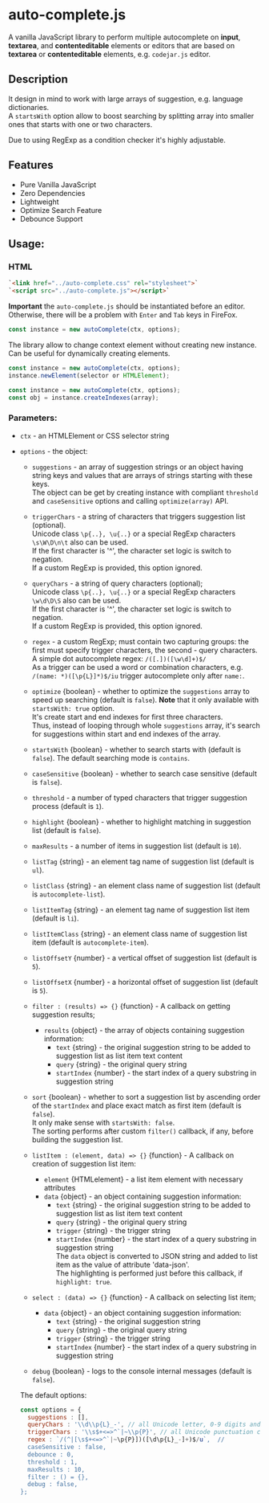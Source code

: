 # auto-complete.js

A vanilla JavaScript library to perform multiple autocomplete on **input**, **textarea**, and **contenteditable** elements or editors that are based on **textarea** or **contenteditable** elements, e.g. `codejar.js` editor.

## Description

It design in mind to work with large arrays of suggestion, e.g. language dictionaries.  
A `startsWith` option allow to boost searching by splitting array into smaller ones that starts with one or two characters.

Due to using RegExp as a condition checker it's highly adjustable.  

## Features
-  Pure Vanilla JavaScript
-  Zero Dependencies
-  Lightweight
-  Optimize Search Feature
-  Debounce Support

## Usage:

### HTML
``` html
`<link href="../auto-complete.css" rel="stylesheet">`
`<script src="../auto-complete.js"></script>`
```

**Important** the `auto-complete.js` should be instantiated before an editor. Otherwise, there will be a problem with `Enter` and `Tab` keys in FireFox. 

``` js
const instance = new autoComplete(ctx, options);
```

The library allow to change context element without creating new instance. Can be useful for dynamically creating elements.
``` js
const instance = new autoComplete(ctx, options);
instance.newElement(selector or HTMLElement);
```

``` js
const instance = new autoComplete(ctx, options);
const obj = instance.createIndexes(array);
```

### Parameters:
* `ctx` - an HTMLElement or CSS selector string
* `options` - the object:
  * `suggestions` - an array of suggestion strings or an object having string keys and values that are arrays of strings starting with these keys.  
    The object can be get by creating instance with compliant `threshold` and `caseSensitive` options and calling `optimize(array)` API.  
  
  * `triggerChars` - a string of characters that triggers suggestion list (optional).  
    Unicode class `\p{..}, \u{..}` or a special RegExp characters `\s\W\D\n\t` also can be used.  
    If the first character is '^', the character set logic is switch to negation.  
    If a custom RegExp is provided, this option ignored.
  
  * `queryChars` - a string of query characters (optional);  
    Unicode class `\p{..}, \u{..}` or a special RegExp characters `\w\d\D\S` also can be used.  
    If the first character is '^', the character set logic is switch to negation.  
    If a custom RegExp is provided, this option ignored.
  
  * `regex` - a custom RegExp; must contain two capturing groups: the first must specify trigger characters, the second - query characters.  
    A simple dot autocomplete regex: `/([.])([\w\d]+)$/`  
    As a trigger can be used a word or combination characters, e.g. `/(name: *)([\p{L}]*)$/iu` trigger autocomplete only after `name:`.
  
  * `optimize` {boolean} - whether to optimize the `suggestions` array to speed up searching (default is `false`).
    **Note** that it only available with `startsWith: true` option.  
    It's create start and end indexes for first three characters.  
    Thus, instead of looping through whole `suggestions` array, it's search for suggestions within start and end indexes of the array.
  
  * `startsWith` {boolean} - whether to search starts with (default is `false`).  The default searching mode is `contains`.
  * `caseSensitive` {boolean} - whether to search case sensitive (default is `false`).
  
  * `threshold` - a number of typed characters that trigger suggestion process (default is `1`).
  * `highlight` {boolean} - whether to highlight matching in suggestion list (default is `false`).
  * `maxResults` - a number of items in suggestion list (default is `10`).
  
  * `listTag` {string} - an element tag name of suggestion list (default is `ul`).
  * `listClass` {string} - an element class name of suggestion list (default is `autocomplete-list`).
  * `listItemTag` {string} - an element tag name of suggestion list item (default is `li`).
  * `listItemClass` {string}  - an element class name of suggestion list item (default is `autocomplete-item`).
  * `listOffsetY` {number} - a vertical offset of suggestion list (default is `5`).
  * `listOffsetX` {number} - a horizontal offset of suggestion list (default is `5`).
  
  * `filter : (results) => {}` {function} - A callback on getting suggestion results; 
    * `results` {object} - the array of objects containing suggestion information:
      * `text` {string} - the original suggestion string to be added to suggestion list as list item text content
      * `query` {string} - the original query string
      * `startIndex` {number} - the start index of a query substring in suggestion string
  
  * `sort` {boolean} - whether to sort a suggestion list by ascending order of the `startIndex` and place exact match as first item (default is `false`).  
    It only make sense with `startsWith: false`.  
    The sorting performs after custom `filter()` callback, if any, before building the suggestion list.
  
  * `listItem : (element, data) => {}` {function} - A callback on creation of suggestion list item:
    * `element` {HTMLelement} - a list item element with necessary attributes
    * `data` {object} - an object containing suggestion information:
      * `text` {string} - the original suggestion string to be added to suggestion list as list item text content
      * `query` {string} - the original query string
      * `trigger` {string} - the trigger string
      * `startIndex` {number} - the start index of a query substring in suggestion string  
    The `data` object is converted to JSON string and added to list item as the value of attribute 'data-json'.  
    The highlighting is performed just before this callback, if `highlight: true`.
    
  * `select : (data) => {}` {function} - A callback on selecting list item; 
    * `data` {object} - an object containing suggestion information:
      * `text` {string} - the original suggestion string
      * `query` {string} - the original query string
      * `trigger` {string} - the trigger string
      * `startIndex` {number} - the start index of a query substring in suggestion string
  
  * `debug` {boolean} - logs to the console internal messages (default is `false`).
  
  The default options:
  ``` js
  const options = {
    suggestions : [],
    queryChars : '\\d\\p{L}_-', // all Unicode letter, 0-9 digits and `_-`
	triggerChars : '\\s$+<=>^`|~\\p{P}', // all Unicode punctuation characters plus `\\s$+<=>^`|~`
	regex : `/(^|[\s$+<=>^`|~\p{P}])([\d\p{L}_-]+)$/u`,  // 
	caseSensitive : false,
	debounce : 0,
	threshold : 1,
	maxResults : 10,
	filter : () = {},
	debug : false,
  };
  ```
